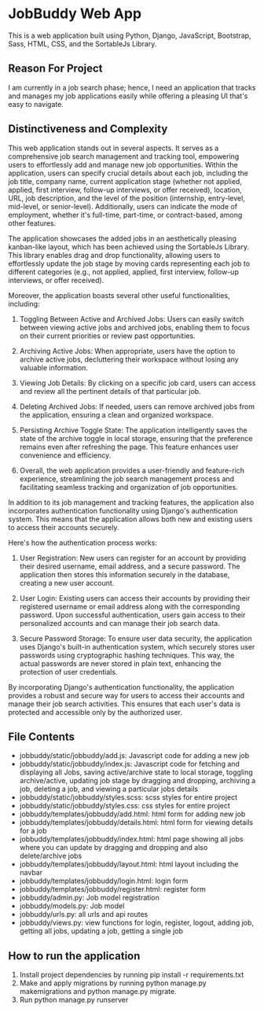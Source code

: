 # JobBuddy Web App

This is a web application built using Python, Django, JavaScript, Bootstrap, Sass, HTML, CSS, and the SortableJs Library.

## Reason For Project

I am currently in a job search phase; hence, I need an application that tracks and manages my job applications easily while offering a pleasing UI that's easy to navigate.

## Distinctiveness and Complexity

This web application stands out in several aspects. It serves as a comprehensive job search management and tracking tool, empowering users to effortlessly add and manage new job opportunities. Within the application, users can specify crucial details about each job, including the job title, company name, current application stage (whether not applied, applied, first interview, follow-up interviews, or offer received), location, URL, job description, and the level of the position (internship, entry-level, mid-level, or senior-level). Additionally, users can indicate the mode of employment, whether it's full-time, part-time, or contract-based, among other features.

The application showcases the added jobs in an aesthetically pleasing kanban-like layout, which has been achieved using the SortableJs Library. This library enables drag and drop functionality, allowing users to effortlessly update the job stage by moving cards representing each job to different categories (e.g., not applied, applied, first interview, follow-up interviews, or offer received).

Moreover, the application boasts several other useful functionalities, including:

1. Toggling Between Active and Archived Jobs: Users can easily switch between viewing active jobs and archived jobs, enabling them to focus on their current priorities or review past opportunities.

2. Archiving Active Jobs: When appropriate, users have the option to archive active jobs, decluttering their workspace without losing any valuable information.

3. Viewing Job Details: By clicking on a specific job card, users can access and review all the pertinent details of that particular job.

4. Deleting Archived Jobs: If needed, users can remove archived jobs from the application, ensuring a clean and organized workspace.

5. Persisting Archive Toggle State: The application intelligently saves the state of the archive toggle in local storage, ensuring that the preference remains even after refreshing the page. This feature enhances user convenience and efficiency.

6. Overall, the web application provides a user-friendly and feature-rich experience, streamlining the job search management process and facilitating seamless tracking and organization of job opportunities.


In addition to its job management and tracking features, the application also incorporates authentication functionality using Django's authentication system. This means that the application allows both new and existing users to access their accounts securely.

Here's how the authentication process works:

1. User Registration: New users can register for an account by providing their desired username, email address, and a secure password. The application then stores this information securely in the database, creating a new user account.

2. User Login: Existing users can access their accounts by providing their registered username or email address along with the corresponding password. Upon successful authentication, users gain access to their personalized accounts and can manage their job search data.

3. Secure Password Storage: To ensure user data security, the application uses Django's built-in authentication system, which securely stores user passwords using cryptographic hashing techniques. This way, the actual passwords are never stored in plain text, enhancing the protection of user credentials.

By incorporating Django's authentication functionality, the application provides a robust and secure way for users to access their accounts and manage their job search activities. This ensures that each user's data is protected and accessible only by the authorized user.

## File Contents

- jobbuddy/static/jobbuddy/add.js: Javascript code for adding a new job
- jobbuddy/static/jobbuddy/index.js: Javascript code for fetching and displaying all Jobs, saving active/archive state to local storage, toggling archive/active, updating job stage by dragging and dropping, archiving a job, deleting a job, and viewing a particular jobs details
- jobbuddy/static/jobbuddy/styles.scss: scss styles for entire project
- jobbuddy/static/jobbuddy/styles.css: css styles for entire project
- jobbuddy/templates/jobbuddy/add.html: html form for adding new job
- jobbuddy/templates/jobbuddy/details.html: html form for viewing details for a job
- jobbuddy/templates/jobbuddy/index.html: html page showing all jobs where you can update by dragging and dropping and also delete/archive jobs
- jobbuddy/templates/jobbuddy/layout.html: html layout including the navbar
- jobbuddy/templates/jobbuddy/login.html: login form
- jobbuddy/templates/jobbuddy/register.html: register form
- jobbuddy/admin.py: Job model registration
- jobbuddy/models.py: Job model
- jobbuddy/urls.py: all urls and api routes
- jobbuddy/views.py: view functions for login, register, logout, adding job, getting all jobs, updating a job, getting a single job

## How to run the application

1. Install project dependencies by running pip install -r requirements.txt
2. Make and apply migrations by running python manage.py makemigrations and python manage.py migrate.
3. Run python manage.py runserver